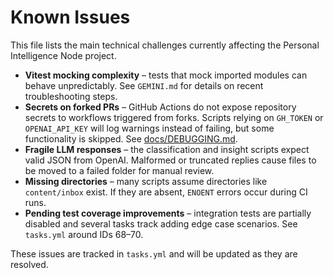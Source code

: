 # Known Issues

This file lists the main technical challenges currently affecting the Personal Intelligence Node project.

- **Vitest mocking complexity** – tests that mock imported modules can behave unpredictably. See `GEMINI.md` for details on recent troubleshooting steps.
- **Secrets on forked PRs** – GitHub Actions do not expose repository secrets to workflows triggered from forks. Scripts relying on `GH_TOKEN` or `OPENAI_API_KEY` will log warnings instead of failing, but some functionality is skipped. See [docs/DEBUGGING.md](DEBUGGING.md).
- **Fragile LLM responses** – the classification and insight scripts expect valid JSON from OpenAI. Malformed or truncated replies cause files to be moved to a failed folder for manual review.
- **Missing directories** – many scripts assume directories like `content/inbox` exist. If they are absent, `ENOENT` errors occur during CI runs.
- **Pending test coverage improvements** – integration tests are partially disabled and several tasks track adding edge case scenarios. See `tasks.yml` around IDs 68–70.

These issues are tracked in `tasks.yml` and will be updated as they are resolved.
